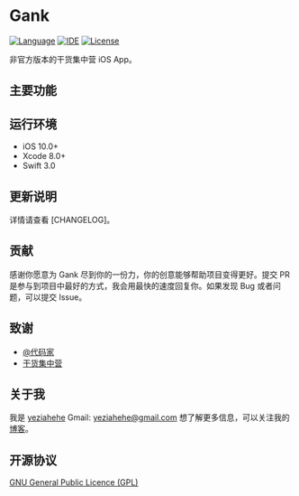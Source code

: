 # Gank

[![Language](https://img.shields.io/badge/language-swift%203.0-orange.svg)](http://swift.org)
[![IDE](https://img.shields.io/badge/xcode-8.0-46aae6.svg)](https://developer.apple.com/xcode/)
[![License](https://img.shields.io/badge/license-GPL%203.0-blue.svg)](https://github.com/yeziahehe/Algorithm.swift/blob/master/LICENSE)

非官方版本的干货集中营 iOS App。

## 主要功能

## 运行环境

- iOS 10.0+
- Xcode 8.0+
- Swift 3.0

## 更新说明

详情请查看 [CHANGELOG]。

## 贡献

感谢你愿意为 Gank 尽到你的一份力，你的创意能够帮助项目变得更好。提交 PR 是参与到项目中最好的方式，我会用最快的速度回复你。如果发现 Bug 或者问题，可以提交 Issue。

## 致谢

- [@代码家](https://github.com/daimajia)
- [干货集中营](http://gank.io/)

## 关于我

我是 [yeziahehe](https://github.com/yeziahehe)
Gmail: yeziahehe@gmail.com
想了解更多信息，可以关注我的[博客](http://yeziahehe.com/)。

## 开源协议
[GNU General Public Licence (GPL)](https://github.com/yeziahehe/Gank/blob/master/LICENSE)
